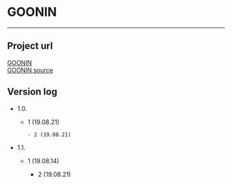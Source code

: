 # GOONIN


---

## Project url  
[GOONIN](https://goonin.info/)  
[GOONIN source](https://https://goor.me/AVLN5/)



## Version log
- 1.0.
  - 1 (19.08.21)
	
		- 2 (19.08.21)
	
- 1.1.
  - 1 (19.08.14)
	
	- 2 (19.08.21)